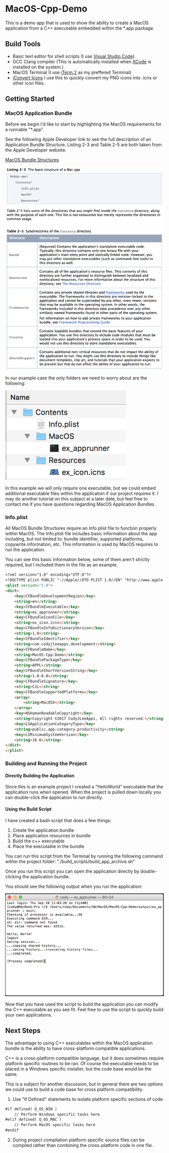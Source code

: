 # MacOS-Cpp-Demo

This is a demo app that is used to show the ability to create a MacOS application from a C++ executable embedded within the \*.app package.

## Build Tools
* Basic text editor for shell scripts (I use [Visual Studio Code](https://code.visualstudio.com)).
* GCC Clang compiler (This is automatically installed when [XCode](https://developer.apple.com/xcode/) is installed on the system.)
* MacOS Terminal (I use [iTerm 2](https://www.iterm2.com) as my preffered Terminal)
* [iConvert Icons](https://iconverticons.com) I use this to quickly convert my PNG icons into .icns or other icon files.

## Getting Started

### MacOS Application Bundle

Before we begin I'd like to start by highlighting the MacOS requirements for a runnable "*.app".

See the following Apple Developer link to see the full description of an Application Bundle Structure. Listing 2-3 and Table 2-5 are both taken from the Apple Developer website.

[MacOS Bundle Structures](https://developer.apple.com/library/content/documentation/CoreFoundation/Conceptual/CFBundles/BundleTypes/BundleTypes.html#//apple_ref/doc/uid/10000123i-CH101-SW1)

![Basic Application Bundle](https://github.com/CodyJLeeApps/MacOS-Cpp-Demo/blob/master/readme_resources/Basic_App_Bundle.png)

In our example case the only folders we need to worry about are the following:

![Example Application Bundle](https://github.com/CodyJLeeApps/MacOS-Cpp-Demo/blob/master/readme_resources/Example_App_Bundle.png)

In this example we will only require one executable, but we could embed additional executable files within the application if our project requires it. I may do another tutorial on this subject at a later date, but feel free to contact me if you have questions regarding MacOS Application Bundles.

### Info.plist

All MacOS Bundle Structures require an Info.plist file to function properly within MacOS. The Info.plist file includes basic information about the app including, but not limited to: bundle identifier, supported platforms, copywrite information, etc. This information is used by MacOS requires to run the application. 

You can see this basic information below, some of them aren't strictly required, but I included them in the file as an example.

```markdown
<?xml version="1.0" encoding="UTF-8"?>
<!DOCTYPE plist PUBLIC "-//Apple//DTD PLIST 1.0//EN" "http://www.apple.com/DTDs/PropertyList-1.0.dtd">
<plist version="1.0">
<dict>
	<key>CFBundleDevelopmentRegion</key>
	<string>en</string>
	<key>CFBundleExecutable</key>
	<string>ex_apprunner</string>
	<key>CFBundleIconFile</key>
	<string>ex_icon.icns</string>
	<key>CFBundleInfoDictionaryVersion</key>
	<string>1.0</string>
	<key>CFBundleIdentifier</key>
	<string>com.codyjleeapps.development</string>
	<key>CFBundleName</key>
	<string>MacOS-Cpp-Demo</string>
	<key>CFBundlePackageType</key>
	<string>APPL</string>
	<key>CFBundleShortVersionString</key>
	<string>1.0.0.0</string>
	<key>CFBundleSignature</key>
	<string>CJL</string>
	<key>CFBundleSupportedPlatforms</key>
	<array>
		<string>MacOSX</string>
	</array>
	<key>NSHumanReadableCopyright</key>
	<string>Copyright ©2017 CodyJLeeApps, All rights reserved.</string>
	<key>LSApplicationCategoryType</key>
	<string>public.app-category.productivity</string>
	<key>LSMinimumSystemVersion</key>
	<string>10.6</string>
</dict>
</plist>
```

### Building and Running the Project

#### Directly Building the Application

Since this is an example project I created a "HelloWorld" executable that the application runs when opened. When the project is pulled down locally you can double-click the application to run directly.

#### Using the Build Script

I have created a bash script that does a few things:
1. Create the application bundle
2. Place application resources in bundle
3. Build the c++ executable
4. Place the executable in the bundle

You can run this script from the Terminal by running the following command within the project folder: "./build_scripts/build_app_archive.sh"

Once you run this script you can open the application directly by double-clicking the application bundle.

You should see the following output when you run the application:

![Example Output](https://github.com/CodyJLeeApps/MacOS-Cpp-Demo/blob/master/readme_resources/Example_App_Output.png)

Now that you have used the script to build the application you can modify the C++ executable as you see fit. Feel free to use the script to quickly build your own applications.

## Next Steps

The advantage to using C++ executables within the MacOS application bundle is the ability to have cross-platform compatible applications.

C++ is a cross-platform compatible language, but it does sometimes require platform specific routines to be ran. Of course the executable needs to be placed in a Windows specific installer, but the code base would be the same.

This is a subject for another discussion, but in general there are two options we could use to build a code base for cross platform compatibility.
1. Use "If Defined" statements to isolate platform specific sections of code 
```markdown
#if defined( Q_OS_WIN )
    // Perform Windows specific tasks here
#elif defined( Q_OS_MAC )
    // Perform MacOS specific tasks here
#endif
```
2. During project compilation platform specific source files can be compiled rather than combining the cross-platform code in one file.